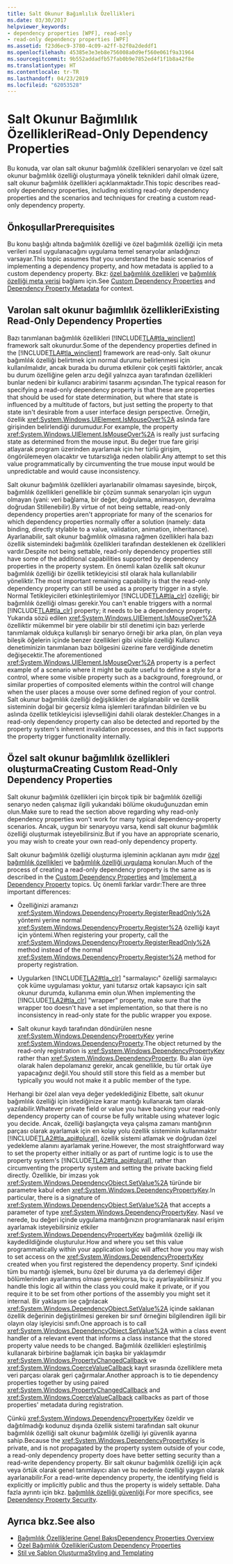 ```yaml
---
title: Salt Okunur Bağımlılık Özellikleri
ms.date: 03/30/2017
helpviewer_keywords:
- dependency properties [WPF], read-only
- read-only dependency properties [WPF]
ms.assetid: f23d6ec9-3780-4c09-a2ff-b2f0a2deddf1
ms.openlocfilehash: 45385e3e3eb8e756008a0d9ef560e061f9a31964
ms.sourcegitcommit: 9b552addadfb57fab0b9e7852ed4f1f1b8a42f8e
ms.translationtype: HT
ms.contentlocale: tr-TR
ms.lasthandoff: 04/23/2019
ms.locfileid: "62053528"
---
```

# <a name="read-only-dependency-properties"></a><span data-ttu-id="f5694-102">Salt Okunur Bağımlılık Özellikleri</span><span class="sxs-lookup"><span data-stu-id="f5694-102">Read-Only Dependency Properties</span></span>
<span data-ttu-id="f5694-103">Bu konuda, var olan salt okunur bağımlılık özellikleri senaryoları ve özel salt okunur bağımlılık özelliği oluşturmaya yönelik teknikleri dahil olmak üzere, salt okunur bağımlılık özellikleri açıklanmaktadır.</span><span class="sxs-lookup"><span data-stu-id="f5694-103">This topic describes read-only dependency properties, including existing read-only dependency properties and the scenarios and techniques for creating a custom read-only dependency property.</span></span>  

<a name="prerequisites"></a>   
## <a name="prerequisites"></a><span data-ttu-id="f5694-104">Önkoşullar</span><span class="sxs-lookup"><span data-stu-id="f5694-104">Prerequisites</span></span>  
 <span data-ttu-id="f5694-105">Bu konu başlığı altında bağımlılık özelliği ve özel bağımlılık özelliği için meta verileri nasıl uygulanacağını uygulama temel senaryolar anladığınızı varsayar.</span><span class="sxs-lookup"><span data-stu-id="f5694-105">This topic assumes that you understand the basic scenarios of implementing a dependency property, and how metadata is applied to a custom dependency property.</span></span> <span data-ttu-id="f5694-106">Bkz: [özel bağımlılık özellikleri](custom-dependency-properties.md) ve [bağımlılık özelliği meta verisi](dependency-property-metadata.md) bağlamı için.</span><span class="sxs-lookup"><span data-stu-id="f5694-106">See [Custom Dependency Properties](custom-dependency-properties.md) and [Dependency Property Metadata](dependency-property-metadata.md) for context.</span></span>  
  
<a name="existing"></a>   
## <a name="existing-read-only-dependency-properties"></a><span data-ttu-id="f5694-107">Varolan salt okunur bağımlılık özellikleri</span><span class="sxs-lookup"><span data-stu-id="f5694-107">Existing Read-Only Dependency Properties</span></span>  
 <span data-ttu-id="f5694-108">Bazı tanımlanan bağımlılık özellikleri [!INCLUDE[TLA#tla_winclient](../../../../includes/tlasharptla-winclient-md.md)] framework salt okunurdur.</span><span class="sxs-lookup"><span data-stu-id="f5694-108">Some of the dependency properties defined in the [!INCLUDE[TLA#tla_winclient](../../../../includes/tlasharptla-winclient-md.md)] framework are read-only.</span></span> <span data-ttu-id="f5694-109">Salt okunur bağımlılık özelliği belirtmek için normal durumu belirlenmesi için kullanılmalıdır, ancak burada bu duruma etkilenir çok çeşitli faktörler, ancak bu durum özelliğine gelen arzu değil yalnızca ayarı tarafından özellikleri bunlar nedeni bir kullanıcı arabirimi tasarımı açısından.</span><span class="sxs-lookup"><span data-stu-id="f5694-109">The typical reason for specifying a read-only dependency property is that these are properties that should be used for state determination, but where that state is influenced by a multitude of factors, but just setting the property to that state isn't desirable from a user interface design perspective.</span></span> <span data-ttu-id="f5694-110">Örneğin, özellik <xref:System.Windows.UIElement.IsMouseOver%2A> aslında fare girişinden belirlendiği durumudur.</span><span class="sxs-lookup"><span data-stu-id="f5694-110">For example, the property <xref:System.Windows.UIElement.IsMouseOver%2A> is really just surfacing state as determined from the mouse input.</span></span> <span data-ttu-id="f5694-111">Bu değer true fare girişi atlayarak program üzerinden ayarlamak için her türlü girişim, öngörülemeyen olacaktır ve tutarsızlığa neden olabilir.</span><span class="sxs-lookup"><span data-stu-id="f5694-111">Any attempt to set this value programmatically by circumventing the true mouse input would be unpredictable and would cause inconsistency.</span></span>  
  
 <span data-ttu-id="f5694-112">Salt okunur bağımlılık özellikleri ayarlanabilir olmaması sayesinde, birçok, bağımlılık özellikleri genellikle bir çözüm sunmak senaryoları için uygun olmayan (yani: veri bağlama, bir değer, doğrulama, animasyon, devralma doğrudan Stillenebilir).</span><span class="sxs-lookup"><span data-stu-id="f5694-112">By virtue of not being settable, read-only dependency properties aren't appropriate for many of the scenarios for which dependency properties normally offer a solution (namely: data binding, directly stylable to a value, validation, animation, inheritance).</span></span> <span data-ttu-id="f5694-113">Ayarlanabilir, salt okunur bağımlılık olmasına rağmen özellikleri hala bazı özellik sistemindeki bağımlılık özellikleri tarafından desteklenen ek özellikleri vardır.</span><span class="sxs-lookup"><span data-stu-id="f5694-113">Despite not being settable, read-only dependency properties still have some of the additional capabilities supported by dependency properties in the property system.</span></span> <span data-ttu-id="f5694-114">En önemli kalan özellik salt okunur bağımlılık özelliği bir özellik tetikleyicisi stil olarak hala kullanılabilir yöneliktir.</span><span class="sxs-lookup"><span data-stu-id="f5694-114">The most important remaining capability is that the read-only dependency property can still be used as a property trigger in a style.</span></span> <span data-ttu-id="f5694-115">Normal Tetikleyicileri etkinleştirilemiyor [!INCLUDE[TLA#tla_clr](../../../../includes/tlasharptla-clr-md.md)] özelliği; bir bağımlılık özelliği olması gerekir.</span><span class="sxs-lookup"><span data-stu-id="f5694-115">You can't enable triggers with a normal [!INCLUDE[TLA#tla_clr](../../../../includes/tlasharptla-clr-md.md)] property; it needs to be a dependency property.</span></span> <span data-ttu-id="f5694-116">Yukarıda sözü edilen <xref:System.Windows.UIElement.IsMouseOver%2A> özelliktir mükemmel bir yere olabilir bir stil denetimi için bazı yerlerde tanımlamak oldukça kullanışlı bir senaryo örneği bir arka plan, ön plan veya bileşik öğelerin içinde benzer özellikleri gibi visible özelliği Kullanıcı denetiminizin tanımlanan bazı bölgesini üzerine fare verdiğinde denetim değişecektir.</span><span class="sxs-lookup"><span data-stu-id="f5694-116">The aforementioned <xref:System.Windows.UIElement.IsMouseOver%2A> property is a perfect example of a scenario where it might be quite useful to define a style for a control, where some visible property such as a background, foreground, or similar properties of composited elements within the control will change when the user places a mouse over some defined region of your control.</span></span> <span data-ttu-id="f5694-117">Salt okunur bağımlılık özelliği değişiklikleri de algılanabilir ve özellik sisteminin doğal bir geçersiz kılma işlemleri tarafından bildirilen ve bu aslında özellik tetikleyicisi işlevselliğini dahili olarak destekler.</span><span class="sxs-lookup"><span data-stu-id="f5694-117">Changes in a read-only dependency property can also be detected and reported by the property system's inherent invalidation processes, and this in fact supports the property trigger functionality internally.</span></span>  
  
<a name="new"></a>   
## <a name="creating-custom-read-only-dependency-properties"></a><span data-ttu-id="f5694-118">Özel salt okunur bağımlılık özellikleri oluşturma</span><span class="sxs-lookup"><span data-stu-id="f5694-118">Creating Custom Read-Only Dependency Properties</span></span>  
 <span data-ttu-id="f5694-119">Salt okunur bağımlılık özellikleri için birçok tipik bir bağımlılık özelliği senaryo neden çalışmaz ilgili yukarıdaki bölüme okuduğunuzdan emin olun.</span><span class="sxs-lookup"><span data-stu-id="f5694-119">Make sure to read the section above regarding why read-only dependency properties won't work for many typical dependency-property scenarios.</span></span> <span data-ttu-id="f5694-120">Ancak, uygun bir senaryoyu varsa, kendi salt okunur bağımlılık özelliği oluşturmak isteyebilirsiniz.</span><span class="sxs-lookup"><span data-stu-id="f5694-120">But if you have an appropriate scenario, you may wish to create your own read-only dependency property.</span></span>  
  
 <span data-ttu-id="f5694-121">Salt okunur bağımlılık özelliği oluşturma işleminin açıklanan aynı mıdır [özel bağımlılık özellikleri](custom-dependency-properties.md) ve [bağımlılık özelliği uygulama](how-to-implement-a-dependency-property.md) konuları.</span><span class="sxs-lookup"><span data-stu-id="f5694-121">Much of the process of creating a read-only dependency property is the same as is described in the [Custom Dependency Properties](custom-dependency-properties.md) and [Implement a Dependency Property](how-to-implement-a-dependency-property.md) topics.</span></span> <span data-ttu-id="f5694-122">Üç önemli farklar vardır:</span><span class="sxs-lookup"><span data-stu-id="f5694-122">There are three important differences:</span></span>  
  
- <span data-ttu-id="f5694-123">Özelliğinizi aramanızı <xref:System.Windows.DependencyProperty.RegisterReadOnly%2A> yöntemi yerine normal <xref:System.Windows.DependencyProperty.Register%2A> özelliği kayıt için yöntemi.</span><span class="sxs-lookup"><span data-stu-id="f5694-123">When registering your property, call the <xref:System.Windows.DependencyProperty.RegisterReadOnly%2A> method instead of the normal <xref:System.Windows.DependencyProperty.Register%2A> method for property registration.</span></span>  
  
- <span data-ttu-id="f5694-124">Uygularken [!INCLUDE[TLA2#tla_clr](../../../../includes/tla2sharptla-clr-md.md)] "sarmalayıcı" özelliği sarmalayıcı çok küme uygulaması yoktur, yani tutarsız ortak kapsayıcı için salt okunur durumda, kullanıma emin olun.</span><span class="sxs-lookup"><span data-stu-id="f5694-124">When implementing the [!INCLUDE[TLA2#tla_clr](../../../../includes/tla2sharptla-clr-md.md)] "wrapper" property, make sure that the wrapper too doesn't have a set implementation, so that there is no inconsistency in read-only state for the public wrapper you expose.</span></span>  
  
- <span data-ttu-id="f5694-125">Salt okunur kaydı tarafından döndürülen nesne <xref:System.Windows.DependencyPropertyKey> yerine <xref:System.Windows.DependencyProperty>.</span><span class="sxs-lookup"><span data-stu-id="f5694-125">The object returned by the read-only registration is <xref:System.Windows.DependencyPropertyKey> rather than <xref:System.Windows.DependencyProperty>.</span></span> <span data-ttu-id="f5694-126">Bu alan üye olarak halen depolamanız gerekir, ancak genellikle, bu tür ortak üye yapacağınız değil.</span><span class="sxs-lookup"><span data-stu-id="f5694-126">You should still store this field as a member but typically you would not make it a public member of the type.</span></span>  
  
 <span data-ttu-id="f5694-127">Herhangi bir özel alan veya değer yedeklediğiniz Elbette, salt okunur bağımlılık özelliği için istediğinize karar mantığı kullanarak tam olarak yazılabilir.</span><span class="sxs-lookup"><span data-stu-id="f5694-127">Whatever private field or value you have backing your read-only dependency property can of course be fully writable using whatever logic you decide.</span></span> <span data-ttu-id="f5694-128">Ancak, özelliği başlangıçta veya çalışma zamanı mantığının parçası olarak ayarlamak için en kolay yolu özellik sisteminin kullanmaktır [!INCLUDE[TLA2#tla_api#plural](../../../../includes/tla2sharptla-apisharpplural-md.md)], özellik sistemi atlamak ve doğrudan özel yedekleme alanını ayarlamak yerine.</span><span class="sxs-lookup"><span data-stu-id="f5694-128">However, the most straightforward way to set the property either initially or as part of runtime logic is to use the property system's [!INCLUDE[TLA2#tla_api#plural](../../../../includes/tla2sharptla-apisharpplural-md.md)], rather than circumventing the property system and setting the private backing field directly.</span></span> <span data-ttu-id="f5694-129">Özellikle, bir imzası yok <xref:System.Windows.DependencyObject.SetValue%2A> türünde bir parametre kabul eden <xref:System.Windows.DependencyPropertyKey>.</span><span class="sxs-lookup"><span data-stu-id="f5694-129">In particular, there is a signature of <xref:System.Windows.DependencyObject.SetValue%2A> that accepts a parameter of type <xref:System.Windows.DependencyPropertyKey>.</span></span> <span data-ttu-id="f5694-130">Nasıl ve nerede, bu değeri içinde uygulama mantığınızın programlanarak nasıl erişim ayarlamak isteyebilirsiniz etkiler <xref:System.Windows.DependencyPropertyKey> bağımlılık özelliği ilk kaydedildiğinde oluşturulur.</span><span class="sxs-lookup"><span data-stu-id="f5694-130">How and where you set this value programmatically within your application logic will affect how you may wish to set access on the <xref:System.Windows.DependencyPropertyKey> created when you first registered the dependency property.</span></span> <span data-ttu-id="f5694-131">Sınıf içindeki tüm bu mantığı işlemek, bunu özel bir duruma ya da derlemeyi diğer bölümlerinden ayarlanmış olması gerekiyorsa, bu iç ayarlayabilirsiniz.</span><span class="sxs-lookup"><span data-stu-id="f5694-131">If you handle this logic all within the class you could make it private, or if you require it to be set from other portions of the assembly you might set it internal.</span></span> <span data-ttu-id="f5694-132">Bir yaklaşım ise çağrılacak <xref:System.Windows.DependencyObject.SetValue%2A> içinde saklanan özellik değerinin değiştirilmesi gereken bir sınıf örneğini bilgilendiren ilgili bir olayın olay işleyicisi sınıfı.</span><span class="sxs-lookup"><span data-stu-id="f5694-132">One approach is to call <xref:System.Windows.DependencyObject.SetValue%2A> within a class event handler of a relevant event that informs a class instance that the stored property value needs to be changed.</span></span> <span data-ttu-id="f5694-133">Bağımlılık özellikleri eşleştirilmiş kullanarak birbirine bağlamak için başka bir yaklaşımdır <xref:System.Windows.PropertyChangedCallback> ve <xref:System.Windows.CoerceValueCallback> kayıt sırasında özelliklere meta veri parçası olarak geri çağırmalar.</span><span class="sxs-lookup"><span data-stu-id="f5694-133">Another approach is to tie dependency properties together by using paired <xref:System.Windows.PropertyChangedCallback> and <xref:System.Windows.CoerceValueCallback> callbacks as part of those properties' metadata during registration.</span></span>  
  
 <span data-ttu-id="f5694-134">Çünkü <xref:System.Windows.DependencyPropertyKey> özeldir ve dağıtılmadığı kodunuz dışında özellik sistemi tarafından salt okunur bağımlılık özelliği salt okunur bağımlılık özelliği iyi güvenlik ayarına sahip.</span><span class="sxs-lookup"><span data-stu-id="f5694-134">Because the <xref:System.Windows.DependencyPropertyKey> is private, and is not propagated by the property system outside of your code, a read-only dependency property does have better setting security than a read-write dependency property.</span></span> <span data-ttu-id="f5694-135">Bir salt okunur bağımlılık özelliği için açık veya örtük olarak genel tanımlayıcı alan ve bu nedenle özelliği yaygın olarak ayarlanabilir.</span><span class="sxs-lookup"><span data-stu-id="f5694-135">For a read-write dependency property, the identifying field is explicitly or implicitly public and thus the property is widely settable.</span></span> <span data-ttu-id="f5694-136">Daha fazla ayrıntı için bkz. [bağımlılık özelliği güvenliği](dependency-property-security.md).</span><span class="sxs-lookup"><span data-stu-id="f5694-136">For more specifics, see [Dependency Property Security](dependency-property-security.md).</span></span>  
  
## <a name="see-also"></a><span data-ttu-id="f5694-137">Ayrıca bkz.</span><span class="sxs-lookup"><span data-stu-id="f5694-137">See also</span></span>

- [<span data-ttu-id="f5694-138">Bağımlılık Özelliklerine Genel Bakış</span><span class="sxs-lookup"><span data-stu-id="f5694-138">Dependency Properties Overview</span></span>](dependency-properties-overview.md)
- [<span data-ttu-id="f5694-139">Özel Bağımlılık Özellikleri</span><span class="sxs-lookup"><span data-stu-id="f5694-139">Custom Dependency Properties</span></span>](custom-dependency-properties.md)
- [<span data-ttu-id="f5694-140">Stil ve Şablon Oluşturma</span><span class="sxs-lookup"><span data-stu-id="f5694-140">Styling and Templating</span></span>](../controls/styling-and-templating.md)
